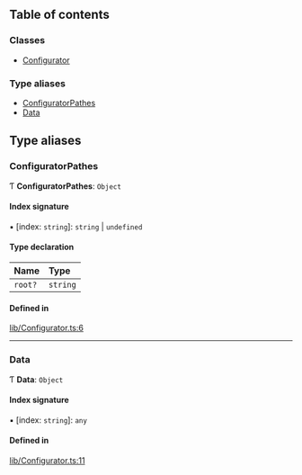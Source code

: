 ## Table of contents

### Classes

- [Configurator](../wiki/Class-Configurator)

### Type aliases

- [ConfiguratorPathes](../wiki/Module-lib/Configurator#configuratorpathes)
- [Data](../wiki/Module-lib/Configurator#data)

## Type aliases

### ConfiguratorPathes

Ƭ **ConfiguratorPathes**: `Object`

#### Index signature

▪ [index: `string`]: `string` \| `undefined`

#### Type declaration

| Name | Type |
| :------ | :------ |
| `root?` | `string` |

#### Defined in

[lib/Configurator.ts:6](https://github.com/P0ulpy/Configurateur-OakAddins/blob/74cfff5/src/lib/Configurator.ts#L6)

___

### Data

Ƭ **Data**: `Object`

#### Index signature

▪ [index: `string`]: `any`

#### Defined in

[lib/Configurator.ts:11](https://github.com/P0ulpy/Configurateur-OakAddins/blob/74cfff5/src/lib/Configurator.ts#L11)
